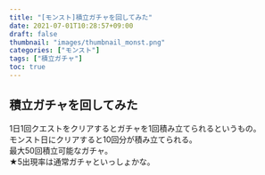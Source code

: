 ```yaml
---
title: "[モンスト]積立ガチャを回してみた"
date: 2021-07-01T10:28:57+09:00
draft: false
thumbnail: "images/thumbnail_monst.png"
categories: ["モンスト"]
tags: ["積立ガチャ"]
toc: true
---
```

## 積立ガチャを回してみた
1日1回クエストをクリアするとガチャを1回積み立てられるというもの。  
モンスト日にクリアすると10回分が積み立てられる。  
最大50回積立可能なガチャ。  
★5出現率は通常ガチャといっしょかな。  
  

